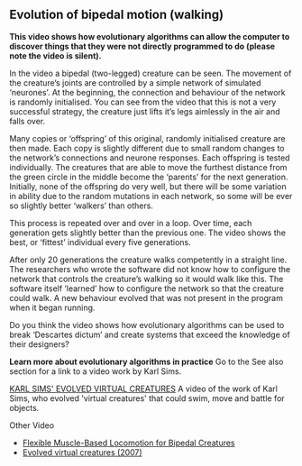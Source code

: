 ## Evolution of bipedal motion (walking) 

__This video shows how evolutionary algorithms can allow the computer to discover things that they were not directly programmed to do (please note the video is silent).__

In the video a bipedal (two-legged) creature can be seen. The movement of the creature’s joints are controlled by a simple network of simulated ‘neurones’. At the beginning, the connection and behaviour of the network is randomly initialised. You can see from the video that this is not a very successful strategy, the creature just lifts it’s legs aimlessly in the air and falls over.

Many copies or ‘offspring’ of this original, randomly initialised creature are then made. Each copy is slightly different due to small random changes to the network’s connections and neurone responses. Each offspring is tested individually. The creatures that are able to move the furthest distance from the green circle in the middle become the ‘parents’ for the next generation. Initially, none of the offspring do very well, but there will be some variation in ability due to the random mutations in each network, so some will be ever so slightly better ‘walkers’ than others.

This process is repeated over and over in a loop. Over time, each generation gets slightly better than the previous one. The video shows the best, or ‘fittest’ individual every five generations.

After only 20 generations the creature walks competently in a straight line. The researchers who wrote the software did not know how to configure the network that controls the creature’s walking so it would walk like this. The software itself ‘learned’ how to configure the network so that the creature could walk. A new behaviour evolved that was not present in the program when it began running.

Do you think the video shows how evolutionary algorithms can be used to break ‘Descartes dictum’ and create systems that exceed the knowledge of their designers?

__Learn more about evolutionary algorithms in practice__
Go to the See also section for a link to a video work by Karl Sims.

[KARL SIMS' EVOLVED VIRTUAL CREATURES](https://www.youtube.com/watch?v=JBgG_VSP7f8)
A video of the work of Karl Sims, who evolved 'virtual creatures' that could swim, move and battle for objects.

Other Video  
- [Flexible Muscle-Based Locomotion for Bipedal Creatures](https://www.youtube.com/watch?v=pgaEE27nsQw)
- [Evolved virtual creatures (2007)](https://www.youtube.com/watch?v=0_8tNGKm87U)
